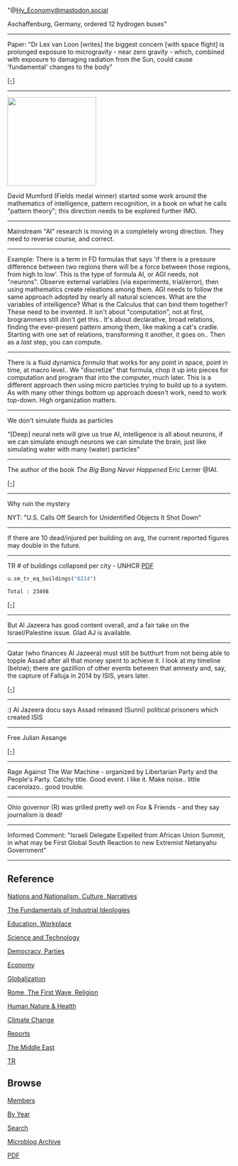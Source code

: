 

"@Hy_Economy@mastodon.social

Aschaffenburg, Germany, ordered 12 hydrogen buses"

---

Paper: "Dr Lex van Loon [writes] the biggest concern [with space
flight] is prolonged exposure to microgravity - near zero gravity -
which, combined with exposure to damaging radiation from the Sun,
could cause 'fundamental' changes to the body"

[[-]](https://www.anu.edu.au/news/all-news/mars-model-provides-method-for-landing-humans-on-red-planet)

---

<img width='200' src='https://m.media-amazon.com/images/I/71bRwPC0M3L._AC_UF1000,1000_QL80_.jpg'/> 

David Mumford (Fields medal winner) started some work around the
mathematics of intelligence, pattern recognition, in a book on what he
calls "pattern theory"; this direction needs to be explored further
IMO. 

---

Mainstream "AI" research is moving in a completely wrong
direction. They need to reverse course, and correct.

---

Example: There is a term in FD formulas that says 'if there is a
pressure difference between two regions there will be a force between
those regions, from high to low'. This is the type of formula AI, or
AGI needs, not "neurons". Observe external variables (via experiments,
trial/error), then using mathematics create releations among them. AGI
needs to follow the same approach adopted by nearly all natural
sciences. What are the variables of intelligence? What is the Calculus
that can bind them together? These need to be invented. It isn't about
"computation", not at first, brogrammers still don't get this..  It's
about declarative, broad relations, finding the ever-present pattern
among them, like making a cat's cradle. Starting with one set of
relations, transforming it another, it goes on.. Then as a *last*
step, you can compute.

---

There is a fluid dynamics *formula* that works for any point in space,
point in time, at macro level.. We "discretize" that formula, chop it up
into pieces for computation and program that into the computer, much
later. This is a different approach then using micro particles trying
to build up to a system. As with many other things bottom up approach
doesn't work, need to work top-down. High organization matters. 

---

We don't simulate fluids as particles

"[Deep] neural nets will give us true AI, intelligence is all about
neurons, if we can simulate enough neurons we can simulate the brain,
just like simulating water with many (water) particles"

---

The author of the book *The Big Bang Never Happened* Eric Lerner @IAI.

[[-]](https://youtu.be/bqtFlKQO2FQ?t=11)

---

Why ruin the mystery

NYT: "U.S. Calls Off Search for Unidentified Objects It Shot Down"

---

If there are 10 dead/injured per building on avg, the current reported
figures may double in the future.

---

TR \# of buildings collapsed per city - UNHCR [PDF](https://data.unhcr.org/en/documents/download/98820)

```python
u.sm_tr_eq_buildings("0214")
```

```text
Total : 23498
```

[[-]](mbl/2023/treq4.jpg)

---

But Al Jazeera has good content overall, and a fair take on the
Israel/Palestine issue. Glad AJ is available.

---

Qatar (who finances Al Jazeera) must still be butthurt from not being
able to topple Assad after all that money spent to achieve it. I look
at my timeline (below); there are gazillion of other events between
that amnesty and, say, the capture of Falluja in 2014 by ISIS, years
later. 

[[-]](0119/2017/12/timeline-syria-tr.html)

---

:) Al Jazeera docu says Assad released (Sunni) political prisoners
which created ISIS

---

Free Julian Assange

[[-]](https://cdn-az.allevents.in/events2/banners/0dfcc4f36e9fe07174629fa51afdd1e76fd9e52a245403439ad4fcb1ad1a9fbf-rimg-w960-h320-gmir.jpg)

---

Rage Against The War Machine - organized by Libertarian Party and the
People's Party. Catchy title. Good event. I like it. Make
noise.. little cacerolazo.. good trouble.

---

Ohio governor (R) was grilled pretty well on Fox & Friends - and they
say journalism is dead!

---

Informed Comment: "Israeli Delegate Expelled from African Union
Summit, in what may be First Global South Reaction to new Extremist
Netanyahu Government"

---

## Reference

[Nations and Nationalism, Culture, Narratives](0119/2013/02/nations-and-nationalism.html)

[The Fundamentals of Industrial Ideologies](0119/2011/04/fundamentals-of-industrial-ideologies.html)

[Education, Workplace](0119/2017/09/education-workplace.html)

[Science and Technology](0119/2018/09/science-technology.html)

[Democracy, Parties](0119/2016/11/democracy.html)

[Economy](2021/01/economy.html)

[Globalization](0119/2018/09/globalization.html)

[Rome, The First Wave, Religion](0119/2017/12/rome.html)

[Human Nature & Health](2020/07/human-nature.html)

[Climate Change](2022/01/climate.html)

[Reports](2021/01/reports.html)

[The Middle East](0119/2019/07/middleeast.html)

[TR](../tr)

## Browse

[Members](2022/08/members.html)

[By Year](years.html)

[Search](search.html)

[Microblog Archive](mbl/index.html)

[PDF](https://drive.google.com/uc?export=view&id=1FSi-1MnqXVq_PVTEXzzflwN8-7h92N_R)
